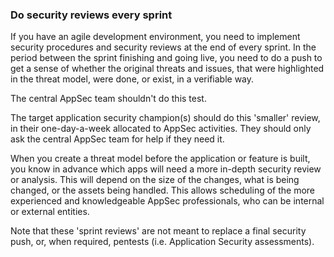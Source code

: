 ### Do security reviews every sprint

If you have an agile development environment, you need to implement security procedures and security reviews at the end of every sprint. In the period between the sprint finishing and going live, you need to do a push to get a sense of whether the original threats and issues, that were highlighted in the threat model, were done, or exist, in a verifiable way.

The central AppSec team shouldn't do this test.

The target application security champion(s) should do this 'smaller' review, in their one-day-a-week allocated to AppSec activities. They should only ask the central AppSec team for help if they need it.

When you create a threat model before the application or feature is built, you know in advance which apps will need a more in-depth security review or analysis. This will depend on the size of the changes, what is being changed, or the assets being handled. This allows scheduling of the more experienced and knowledgeable AppSec professionals, who can be internal or external entities.

Note that these 'sprint reviews' are not meant to replace a final security push, or, when required, pentests (i.e. Application Security assessments).
